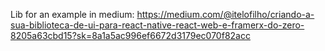 Lib for an example in medium: https://medium.com/@itelofilho/criando-a-sua-biblioteca-de-ui-para-react-native-react-web-e-framerx-do-zero-8205a63cbd15?sk=8a1a5ac996ef6672d3179ec070f82acc
